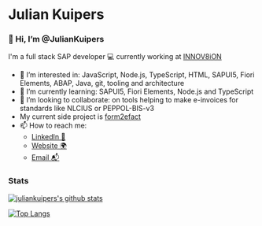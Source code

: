 # Julian Kuipers

### 👋 Hi, I’m @JulianKuipers

I'm a full stack SAP developer 💻 currently working at [INNOV8iON](https://innov8ion.nl/) 

- 👀 I’m interested in: JavaScript, Node.js, TypeScript, HTML, SAPUI5, Fiori Elements, ABAP, Java, git, tooling and architecture
- 🌱 I’m currently learning: SAPUI5, Fiori Elements, Node.js and TypeScript
- 💞️ I’m looking to collaborate: on tools helping to make e-invoices for standards like NLCIUS or PEPPOL-BIS-v3
- My current side project is [form2efact](https://github.com/JulianKuipers/form2efact)
- 📫 How to reach me: 
  - [LinkedIn 💼](https://linkedin.com/in/juliankuipers)
  - [Website 🌍](https://juliankuipers.com)
  - [Email 📬](mailto:info@juliankuipers.com)

### Stats

[![juliankuipers's github stats](https://vercel-stats-main.vercel.app/api?username=juliankuipers&show_icons=true&theme=cobalt)](https://github.com/juliankuipers/)

[![Top Langs](https://vercel-stats-main.vercel.app/api/top-langs/?username=juliankuipers&layout=demo)](https://github.com/anuraghazra/github-readme-stats)



